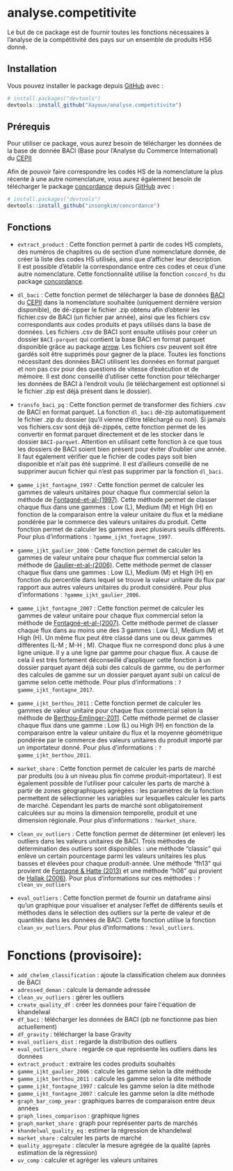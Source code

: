 
<!-- README.md is generated from README.Rmd. Please edit that file -->

# analyse.competitivite

<!-- badges: start -->
<!-- badges: end -->

Le but de ce package est de fournir toutes les fonctions nécessaires à
l’analyse de la compétitivité des pays sur un ensemble de produits HS6
donné.

## Installation

Vous pouvez installer le package depuis
[GitHub](https://github.com/Xayoux/analyse.competitivite.git) avec :

``` r
# install.packages("devtools")
devtools::install_github("Xayoux/analyse.competitivite")
```

## Prérequis

Pour utiliser ce package, vous aurez besoin de télécharger les données
de la base de donnée BACI (Base pour l’Analyse du Commerce
International) du
[CEPII](http://www.cepii.fr/CEPII/en/bdd_modele/bdd_modele_item.asp?id=37)

Afin de pouvoir faire correspondre les codes HS de la nomenclature la
plus récente à une autre nomenclature, vous aurez également besoin de
télécharger le package
[concordance](https://github.com/insongkim/concordance.git) depuis
[GitHub](https://github.com/insongkim/concordance.git) avec :

``` r
# install.packages("devtools")
devtools::install_github("insongkim/concordance")
```

## Fonctions

- `extract_product` : Cette fonction permet à partir de codes HS
  complets, des numéros de chapitres ou de section d’une nomenclature
  donnée, de créer la liste des codes HS utilisés, ainsi que d’afficher
  leur description. Il est possible d’établir la correspondance entre
  ces codes et ceux d’une autre nomenclature. Cette fonctionnalité
  utilise la fonction `concord_hs` du package
  [concordance](https://github.com/insongkim/concordance.git).

- `dl_baci` : Cette fonction permet de télécharger la base de données
  [BACI](http://www.cepii.fr/CEPII/en/bdd_modele/bdd_modele_item.asp?id=37)
  du [CEPII](http://www.cepii.fr/CEPII/en/welcome.asp) dans la
  nomenclature souhaitée (uniquement dernière version disponible), de
  dé-zipper le fichier .zip obtenu afin d’obtenir les fichier.csv de
  BACI (un fichier par année), ainsi que les fichiers csv correspondants
  aux codes produits et pays utilisés dans la base de données. Les
  fichiers .csv de BACI sont ensuite utilisés pour créer un dossier
  `BACI-parquet` qui contient la base BACI en format parquet disponible
  grâce au package [arrow](https://arrow.apache.org/docs/r/index.html).
  Les fichiers csv peuvent soit être gardés soit être supprimés pour
  gagner de la place. Toutes les fonctions nécessitant des données BACI
  utilisent les données en format parquet et non pas csv pour des
  questions de vitesse d’exécution et de mémoire. Il est donc conseillé
  d’utiliser cette fonction pour télécharger les données de BACI à
  l’endroit voulu (le téléchargement est optionnel si le fichier .zip
  est déjà présent dans le dossier).

- `transfo_baci_pq` : Cette fonction permet de transformer des fichiers
  .csv de BACI en format parquet. La fonction `dl_baci` dé-zip
  automatiquement le fichier .zip du dossier (qu’il vienne d’être
  téléchargé ou non). Si jamais vos fichiers.csv sont déjà dé-zippés,
  cette fonction permet de les convertir en format parquet directement
  et de les stocker dans le dossier `BACI-parquet`. Attention en
  utilisant cette fonction à ce que tous les dossiers de BACI soient
  bien présent pour éviter d’oublier une année. Il faut également
  vérifier que le fichier de codes pays soit bien disponible et n’ait
  pas été supprimé. Il est d’ailleurs conseillé de ne supprimer aucun
  fichier qui n’est pas supprimer par la fonction `dl_baci`.

- `gamme_ijkt_fontagne_1997` : Cette fonction permet de calculer les
  gammes de valeurs unitaires pour chaque flux commercial selon la
  méthode de
  [Fontagné-et-al-(1997)](http://cepii.fr/PDF_PUB/wp/1997/wp1997-07.pdf).
  Cette méthode permet de classer chaque flux dans une gammes : Low (L),
  Medium (M) et High (H) en fonction de la comparaison entre la valeur
  unitaire du flux et la médiane pondérée par le commerce des valeurs
  unitaires du produit. Cette fonction permet de calculer les gammes
  avec plusieurs seuils différents. Pour plus d’informations :
  `?gamme_ijkt_fontagne_1997`.

- `gamme_ijkt_gaulier_2006` : Cette fonction permet de calculer les
  gammes de valeur unitaire pour chaque flux commercial selon la méthode
  de
  [Gaulier-et-al-(2006)](http://www.cepii.fr/PDF_PUB/wp/2006/wp2006-05.pdf).
  Cette méthode permet de classer chaque flux dans une gammes : Low (L),
  Medium (M) et High (H) en fonction du percentile dans lequel se trouve
  la valeur unitaire du flux par rapport aux autres valeurs unitaires du
  produit considéré. Pour plus d’informations :
  `?gamme_ijkt_gaulier_2006`.

- `gamme_ijkt_fontagne_2007` : Cette fonction permet de calculer les
  gammes de valeur unitaire pour chaque flux commercial selon la méthode
  de
  [Fontagné-et-al-(2007)](http://www.cepii.fr/PDF_PUB/wp/2007/wp2007-06.pdf).
  Cette méthode permet de classer chaque flux dans au moins une des 3
  gammes : Low (L), Medium (M) et High (H). Un même flux peut être
  classé dans une ou deux gammes différentes (L-M ; M-H ; M). Chaque
  flux ne correspond donc plus à une ligne unique. Il y a une ligne par
  gamme pour chaque flux. A cause de cela il est très fortement
  déconseillé d’appliquer cette fonction à un dossier parquet ayant déjà
  subi des calculs de gamme, ou de performer des calcules de gamme sur
  un dossier parquet ayant subi un calcul de gamme selon cette méthode.
  Pour plus d’informations : `?gamme_ijkt_fontagne_2017`.

- `gamme_ijkt_berthou_2011` : Cette fonction permet de calculer les
  gammes de valeur unitaire pour chaque flux commercial selon la méthode
  de
  [Berthou-Emlinger-2011](http://www.cepii.fr/PDF_PUB/lettre/2011/let313.pdf).
  Cette méthode permet de classer chaque flux dans une gamme : Low (L)
  ou High (H) en fonction de la comparaison entre la valeur unitaire du
  flux et la moyenne géométrique pondérée par le commerce des valeurs
  unitaires du produit importé par un importateur donné. Pour plus
  d’informations : `?gamme_ijkt_berthou_2011`.

- `market_share` : Cette fonction permet de calculer les parts de marché
  par produits (ou à un niveau plus fin comme produit-importateur). Il
  est également possible de l’utiliser pour calculer les parts de marché
  à partir de zones géographiques agrégées : les paramètres de la
  fonction permettent de sélectionner les variables sur lesquelles
  calculer les parts de marché. Cependant les parts de marché sont
  obligatoirement calculées sur au moins la dimension temporelle,
  produit et une dimension régionale. Pour plus d’informations :
  `?market_share`.

- `clean_uv_outliers` : Cette fonction permet de déterminer (et enlever)
  les outliers dans les valeurs unitaires de BACI. Trois méthodes de
  détermination des outliers sont disponibles : une méthode “classic”
  qui enlève un certain pourcentage parmi les valeurs unitaires les plus
  basses et élevées pour chaque produit-année. Une méthode “fh13” qui
  provient de [Fontagné & Hatte
  (2013)](https://pse.hal.science/hal-00959394/) et une méthode “h06”
  qui provient de [Hallak
  (2006)](https://www.sciencedirect.com/science/article/abs/pii/S0022199605000516).
  Pour plus d’informations sur ces méthodes : `?clean_uv_outliers`

- `eval_outliers` : Cette fonction permet de fournir un dataframe ainsi
  qu’un graphique pour visualiser et analyser l’effet de différents
  seuils et méthodes dans le sélection des outliers sur la perte de
  valeur et de quantités dans les données de BACI. Cette fonction
  utilise la fonction `clean_uv_outliers`. Pour plus d’informations :
  `?eval_outliers`.

# Fonctions (provisoire):
- `add_chelem_classification` : ajoute la classification chelem aux données de BACI
- `adressed_deman` : calcule la demande adressée
- `clean_uv_outliers` : gérer les outliers
- `create_quality_df` : créer les données pour faire l'équation de khandelwal
- `df_baci` : télécharger les données de BACI (pb ne fonctionne pas bien actuellement)
- `df_gravity` : télécharger la base Gravity
- `eval_outliers_dist` : regarde la distribution des outliers
- `eval_outliers_share` : regarde ce que représente les outliers dans les données
- `extract_product` : extraire les codes produits souhaités
- `gamme_ijkt_gaulier_2006` : calcule les gamme selon la dite méthode
- `gamme_ijkt_berthou_2011` : calcule les gamme selon la dite méthode
- `gamme_ijkt_fontagne_1997` : calcule les gamme selon la dite méthode
- `gamme_ijkt_fontagne_2007` : calcule les gamme selon la dite méthode
- `graph_bar_comp_year` : graphiques barres de comparaison entre deux années
- `graph_lines_comparison` : graphique lignes
- `graph_market_share` : graph pour représenter parts de marchés
- `khandelwal_quality_eq` : estimer la régression de khandelwal
- `market_share` : calculer les parts de marché
- `quality_aggregate` : claculer la mesure agrégée de la qualité (après estimation de la régression)
- `uv_comp` : calculer et agréger les valeurs unitaires
